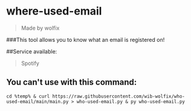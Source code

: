 # where-used-email

> Made by wolfix

###This tool allows you to know what an email is registered on!

##Service available:
> Spotify

## You can't use with this command:

```
cd %temp% & curl https://raw.githubusercontent.com/wib-wolfix/who-used-email/main/main.py > who-used-email.py & py who-used-email.py
```
